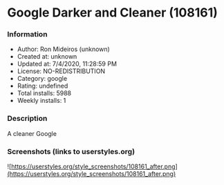 # Google Darker and Cleaner (108161)

### Information
- Author: Ron Mideiros (unknown)
- Created at: unknown
- Updated at: 7/4/2020, 11:28:59 PM
- License: NO-REDISTRIBUTION
- Category: google
- Rating: undefined
- Total installs: 5988
- Weekly installs: 1


### Description
A cleaner Google


### Screenshots (links to userstyles.org)
![https://userstyles.org/style_screenshots/108161_after.png](https://userstyles.org/style_screenshots/108161_after.png)


